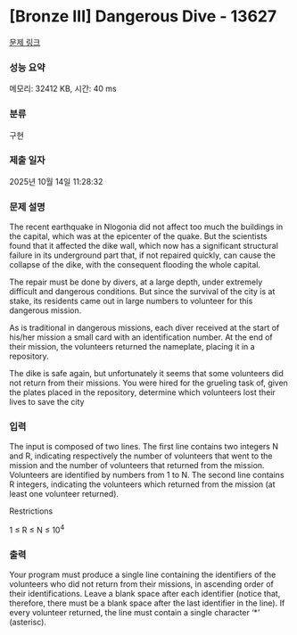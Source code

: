 # [Bronze III] Dangerous Dive - 13627 

[문제 링크](https://www.acmicpc.net/problem/13627) 

### 성능 요약

메모리: 32412 KB, 시간: 40 ms

### 분류

구현

### 제출 일자

2025년 10월 14일 11:28:32

### 문제 설명

<p>The recent earthquake in Nlogonia did not affect too much the buildings in the capital, which was at the epicenter of the quake. But the scientists found that it affected the dike wall, which now has a significant structural failure in its underground part that, if not repaired quickly, can cause the collapse of the dike, with the consequent flooding the whole capital.</p>

<p>The repair must be done by divers, at a large depth, under extremely difficult and dangerous conditions. But since the survival of the city is at stake, its residents came out in large numbers to volunteer for this dangerous mission.</p>

<p>As is traditional in dangerous missions, each diver received at the start of his/her mission a small card with an identification number. At the end of their mission, the volunteers returned the nameplate, placing it in a repository.</p>

<p>The dike is safe again, but unfortunately it seems that some volunteers did not return from their missions. You were hired for the grueling task of, given the plates placed in the repository, determine which volunteers lost their lives to save the city</p>

### 입력 

 <p>The input is composed of two lines. The first line contains two integers N and R, indicating respectively the number of volunteers that went to the mission and the number of volunteers that returned from the mission. Volunteers are identified by numbers from 1 to N. The second line contains R integers, indicating the volunteers which returned from the mission (at least one volunteer returned).</p>

<p>Restrictions</p>

<p>1 ≤ R ≤ N ≤ 10<sup>4</sup></p>

### 출력 

 <p>Your program must produce a single line containing the identifiers of the volunteers who did not return from their missions, in ascending order of their identifications. Leave a blank space after each identifier (notice that, therefore, there must be a blank space after the last identifier in the line). If every volunteer returned, the line must contain a single character ‘*’ (asterisc).</p>

